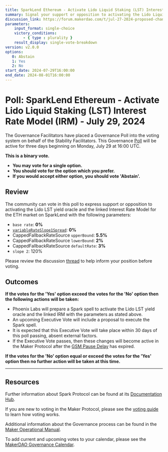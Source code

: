 ```yaml
---
title: SparkLend Ethereum - Activate Lido Liquid Staking (LST) Interest Rate Model (IRM) - July 29, 2024
summary: Signal your support or opposition to activating the Lido Liquid Staking (LST) yield oracle and the linked Interest Rate Model (IRM) for the ETH market on SparkLend.
discussion_link: https://forum.makerdao.com/t/jul-27-2024-proposed-changes-to-spark-for-upcoming-spell/24755
parameters:
    input_format: single-choice
    victory_conditions:
        - { type : plurality }
    result_display: single-vote-breakdown
version: v2.0.0
options:
   0: Abstain
   1: Yes
   2: No
start_date: 2024-07-29T16:00:00
end_date: 2024-08-01T16:00:00
---
```

# Poll: SparkLend Ethereum - Activate Lido Liquid Staking (LST) Interest Rate Model (IRM) - July 29, 2024

The Governance Facilitators have placed a Governance Poll into the voting system on behalf of the Stability Facilitators. This Governance [Poll](https://manual.makerdao.com/governance/governance-cycle/weekly-governance-cycle#weekly-governance-cycle-definitions-mip16c1) will be active for three days beginning on Monday, July 29 at 16:00 UTC.

**This is a binary vote.**

- **You may vote for a single option.**
- **You should vote for the option which you prefer.**
- **If you would accept either option, you should vote 'Abstain'.**

## Review

The community can vote in this poll to express support or opposition to activating the Lido LST yield oracle and the linked Interest Rate Model for the ETH market on SparkLend with the following parameters:

- `base rate`: **0%**
- [`variableRateSlope1Spread`](https://docs.aave.com/risk/liquidity-risk/borrow-interest-rate#variable-interest-rate-model-parameters): **0%**
- CappedFallbackRateSource `upperBound`: **5.5%**
- CappedFallbackRateSource `lowerBound`: **2%**
- CappedFallbackRateSource `defaultRate`: **3%**
- `slope 2`: 120%

Please review the discussion [thread](https://forum.makerdao.com/t/jul-27-2024-proposed-changes-to-spark-for-upcoming-spell/24755) to help inform your position before voting.

## Outcomes

**If the votes for the 'Yes' option exceed the votes for the 'No' option then the following actions will be taken:**

- Phoenix Labs will prepare a Spark spell to activate the Lido LST yield oracle and the linked IRM with the parameters as stated above.
- An upcoming Executive Vote will include a proposal to execute the Spark spell.
- It is expected that this Executive Vote will take place within 30 days of this poll passing, absent external factors.
- If the Executive Vote passes, then these changes will become active in the Maker Protocol after the [GSM Pause Delay](https://manual.makerdao.com/parameter-index/core/param-gsm-pause-delay) has expired.

**If the votes for the 'No' option equal or exceed the votes for the 'Yes' option then no further action will be taken at this time.**

---

## Resources

Further information about Spark Protocol can be found at its [Documentation Hub](https://docs.sparkprotocol.io/hub).

If you are new to voting in the Maker Protocol, please see the [voting guide](https://manual.makerdao.com/governance/voting-in-makerdao/on-chain-governance) to learn how voting works.

Additional information about the Governance process can be found in the [Maker Operational Manual](https://manual.makerdao.com).

To add current and upcoming votes to your calendar, please see the [MakerDAO Governance Calendar](https://manual.makerdao.com/makerdao/calendars/governance-calendar).
